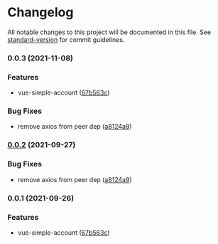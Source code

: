 # Changelog

All notable changes to this project will be documented in this file. See [standard-version](https://github.com/conventional-changelog/standard-version) for commit guidelines.

### 0.0.3 (2021-11-08)


### Features

* vue-simple-account ([67b563c](https://github.com/YuJianghao/vue-simple-account/commit/67b563c62bca1ff4f999ebe962cca95d187818da))


### Bug Fixes

* remove axios from peer dep ([a8124a9](https://github.com/YuJianghao/vue-simple-account/commit/a8124a9e5168640589b169511ac8eaf119367fbf))

### [0.0.2](https://github.com/YuJianghao/vue-simple-account/compare/v0.0.1...v0.0.2) (2021-09-27)


### Bug Fixes

* remove axios from peer dep ([a8124a9](https://github.com/YuJianghao/vue-simple-account/commit/a8124a9e5168640589b169511ac8eaf119367fbf))

### 0.0.1 (2021-09-26)


### Features

* vue-simple-account ([67b563c](https://github.com/YuJianghao/vue-simple-account/commit/67b563c62bca1ff4f999ebe962cca95d187818da))
